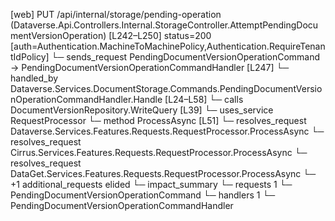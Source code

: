 [web] PUT /api/internal/storage/pending-operation  (Dataverse.Api.Controllers.Internal.StorageController.AttemptPendingDocumentVersionOperation)  [L242–L250] status=200 [auth=Authentication.MachineToMachinePolicy,Authentication.RequireTenantIdPolicy]
  └─ sends_request PendingDocumentVersionOperationCommand -> PendingDocumentVersionOperationCommandHandler [L247]
    └─ handled_by Dataverse.Services.DocumentStorage.Commands.PendingDocumentVersionOperationCommandHandler.Handle [L24–L58]
      └─ calls DocumentVersionRepository.WriteQuery [L39]
      └─ uses_service RequestProcessor
        └─ method ProcessAsync [L51]
          └─ resolves_request Dataverse.Services.Features.Requests.RequestProcessor.ProcessAsync
          └─ resolves_request Cirrus.Services.Features.Requests.RequestProcessor.ProcessAsync
          └─ resolves_request DataGet.Services.Features.Requests.RequestProcessor.ProcessAsync
          └─ +1 additional_requests elided
  └─ impact_summary
    └─ requests 1
      └─ PendingDocumentVersionOperationCommand
    └─ handlers 1
      └─ PendingDocumentVersionOperationCommandHandler


